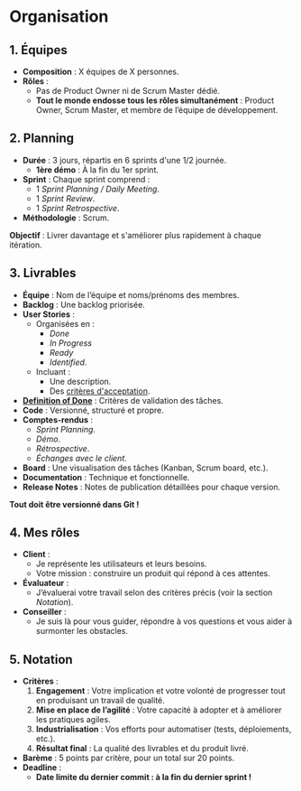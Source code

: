 # Organisation  

## 1. Équipes  
- **Composition** : X équipes de X personnes.  
- **Rôles** :  
  - Pas de Product Owner ni de Scrum Master dédié.  
  - **Tout le monde endosse tous les rôles simultanément** : Product Owner, Scrum Master, et membre de l’équipe de développement.  

## 2. Planning  
- **Durée** : 3 jours, répartis en 6 sprints d'une 1/2 journée.  
  - **1ère démo** : À la fin du 1er sprint.  
- **Sprint** : Chaque sprint comprend :  
  - 1 *Sprint Planning / Daily Meeting*.  
  - 1 *Sprint Review*.  
  - 1 *Sprint Retrospective*.  
- **Méthodologie** : Scrum.  

**Objectif** : Livrer davantage et s'améliorer plus rapidement à chaque itération.  

## 3. Livrables  
- **Équipe** : Nom de l’équipe et noms/prénoms des membres.  
- **Backlog** : Une backlog priorisée.  
- **User Stories** :  
  - Organisées en :  
    - *Done*  
    - *In Progress*  
    - *Ready*  
    - *Identified*.  
  - Incluant :  
    - Une description.  
    - Des [critères d'acceptation](Glossaire.md#criteres-d-acceptation).  
- **[Definition of Done](Glossaire.md#definition-of-done-dod)** : Critères de validation des tâches.  
- **Code** : Versionné, structuré et propre.  
- **Comptes-rendus** :  
  - *Sprint Planning*.  
  - *Démo*.  
  - *Rétrospective*.  
  - *Échanges avec le client*.  
- **Board** : Une visualisation des tâches (Kanban, Scrum board, etc.).  
- **Documentation** : Technique et fonctionnelle.  
- **Release Notes** : Notes de publication détaillées pour chaque version.  

**Tout doit être versionné dans Git !**

## 4. Mes rôles  
- **Client** :  
  - Je représente les utilisateurs et leurs besoins.  
  - Votre mission : construire un produit qui répond à ces attentes.  
- **Évaluateur** :  
  - J’évaluerai votre travail selon des critères précis (voir la section *Notation*).  
- **Conseiller** :  
  - Je suis là pour vous guider, répondre à vos questions et vous aider à surmonter les obstacles.  

## 5. Notation  
- **Critères** :  
  1. **Engagement** : Votre implication et votre volonté de progresser tout en produisant un travail de qualité.  
  2. **Mise en place de l’agilité** : Votre capacité à adopter et à améliorer les pratiques agiles.  
  3. **Industrialisation** : Vos efforts pour automatiser (tests, déploiements, etc.).  
  4. **Résultat final** : La qualité des livrables et du produit livré.  
- **Barème** : 5 points par critère, pour un total sur 20 points.  
- **Deadline** :  
  - **Date limite du dernier commit : à la fin du dernier sprint !**  
